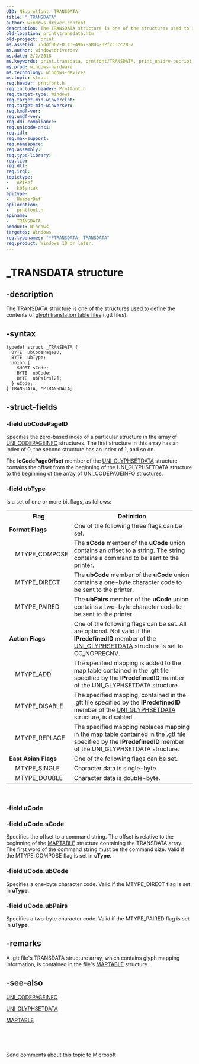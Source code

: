```yaml
---
UID: NS:prntfont._TRANSDATA
title: "_TRANSDATA"
author: windows-driver-content
description: The TRANSDATA structure is one of the structures used to define the contents of glyph translation table files (.gtt files).
old-location: print\transdata.htm
old-project: print
ms.assetid: 75ddf007-0113-4967-a8d4-02fcc3cc2857
ms.author: windowsdriverdev
ms.date: 2/2/2018
ms.keywords: print.transdata, prntfont/TRANSDATA, print_unidrv-pscript_fonts_e41871c1-fc38-460e-b9e7-1df0564933e1.xml, _TRANSDATA, *PTRANSDATA, TRANSDATA, PTRANSDATA structure pointer [Print Devices], PTRANSDATA, TRANSDATA structure [Print Devices], prntfont/PTRANSDATA
ms.prod: windows-hardware
ms.technology: windows-devices
ms.topic: struct
req.header: prntfont.h
req.include-header: Prntfont.h
req.target-type: Windows
req.target-min-winverclnt: 
req.target-min-winversvr: 
req.kmdf-ver: 
req.umdf-ver: 
req.ddi-compliance: 
req.unicode-ansi: 
req.idl: 
req.max-support: 
req.namespace: 
req.assembly: 
req.type-library: 
req.lib: 
req.dll: 
req.irql: 
topictype:
-	APIRef
-	kbSyntax
apitype:
-	HeaderDef
apilocation:
-	prntfont.h
apiname:
-	TRANSDATA
product: Windows
targetos: Windows
req.typenames: "*PTRANSDATA, TRANSDATA"
req.product: Windows 10 or later.
---
```


# _TRANSDATA structure


## -description


The TRANSDATA structure is one of the structures used to define the contents of <a href="https://msdn.microsoft.com/6e643703-ace1-4660-990c-3a9ca735829d">glyph translation table files</a> (.gtt files).


## -syntax


````
typedef struct _TRANSDATA {
  BYTE  ubCodePageID;
  BYTE  ubType;
  union {
    SHORT sCode;
    BYTE  ubCode;
    BYTE  ubPairs[2];
  } uCode;
} TRANSDATA, *PTRANSDATA;
````


## -struct-fields




### -field ubCodePageID

Specifies the zero-based index of a particular structure in the array of <a href="..\prntfont\ns-prntfont-_uni_codepageinfo.md">UNI_CODEPAGEINFO</a> structures. The first structure in this array has an index of 0, the second structure has an index of 1, and so on.

The <b>loCodePageOffset</b> member of the <a href="..\prntfont\ns-prntfont-_uni_glyphsetdata.md">UNI_GLYPHSETDATA</a> structure contains the offset from the beginning of the UNI_GLYPHSETDATA structure to the beginning of the array of UNI_CODEPAGEINFO structures.


### -field ubType

Is a set of one or more bit flags, as follows:

<table>
<tr>
<th colspan="2">Flag</th>
<th>Definition</th>
</tr>
<tr>
<td colspan="2">
<b>Format Flags</b>

</td>
<td>
One of the following three flags can be set.

</td>
</tr>
<tr>
<td></td>
<td>
MTYPE_COMPOSE

</td>
<td>
The <b>sCode</b> member of the <b>uCode</b> union contains an offset to a string. The string contains a command to be sent to the printer.

</td>
</tr>
<tr>
<td></td>
<td>
MTYPE_DIRECT

</td>
<td>
The <b>ubCode</b> member of the <b>uCode</b> union contains a one-byte character code to be sent to the printer.

</td>
</tr>
<tr>
<td></td>
<td>
MTYPE_PAIRED

</td>
<td>
The <b>ubPairs</b> member of the <b>uCode</b> union contains a two-byte character code to be sent to the printer.

</td>
</tr>
<tr>
<td colspan="2">
<b>Action Flags</b>

</td>
<td>
One of the following flags can be set. All are optional. Not valid if the <b>lPredefinedID</b> member of the <a href="..\prntfont\ns-prntfont-_uni_glyphsetdata.md">UNI_GLYPHSETDATA</a> structure is set to CC_NOPRECNV.

</td>
</tr>
<tr>
<td></td>
<td>
MTYPE_ADD

</td>
<td>
The specified mapping is added to the map table contained in the .gtt file specified by the <b>lPredefinedID</b> member of the UNI_GLYPHSETDATA structure.

</td>
</tr>
<tr>
<td></td>
<td>
MTYPE_DISABLE

</td>
<td>
The specified mapping, contained in the .gtt file specified by the <b>lPredefinedID</b> member of the <a href="..\prntfont\ns-prntfont-_uni_glyphsetdata.md">UNI_GLYPHSETDATA</a> structure, is disabled.

</td>
</tr>
<tr>
<td></td>
<td>
MTYPE_REPLACE

</td>
<td>
The specified mapping replaces mapping in the map table contained in the .gtt file specified by the <b>lPredefinedID</b> member of the UNI_GLYPHSETDATA structure.

</td>
</tr>
<tr>
<td colspan="2">
<b>East Asian Flags</b>

</td>
<td>
One of the following flags can be set.

</td>
</tr>
<tr>
<td></td>
<td>
MTYPE_SINGLE

</td>
<td>
Character data is single-byte.

</td>
</tr>
<tr>
<td></td>
<td>
MTYPE_DOUBLE

</td>
<td>
Character data is double-byte.

</td>
</tr>
</table>
 


### -field uCode


### -field uCode.sCode

Specifies the offset to a command string. The offset is relative to the beginning of the <a href="..\prntfont\ns-prntfont-_maptable.md">MAPTABLE</a> structure containing the TRANSDATA array. The first word of the command string must be the command size. Valid if the MTYPE_COMPOSE flag is set in <b>uType</b>.


### -field uCode.ubCode

Specifies a one-byte character code. Valid if the MTYPE_DIRECT flag is set in <b>uType</b>.


### -field uCode.ubPairs

Specifies a two-byte character code. Valid if the MTYPE_PAIRED flag is set in <b>uType</b>.


## -remarks



A .gtt file's TRANSDATA structure array, which contains glyph mapping information, is contained in the file's <a href="..\prntfont\ns-prntfont-_maptable.md">MAPTABLE</a> structure.




## -see-also

<a href="..\prntfont\ns-prntfont-_uni_codepageinfo.md">UNI_CODEPAGEINFO</a>



<a href="..\prntfont\ns-prntfont-_uni_glyphsetdata.md">UNI_GLYPHSETDATA</a>



<a href="..\prntfont\ns-prntfont-_maptable.md">MAPTABLE</a>



 

 

<a href="mailto:wsddocfb@microsoft.com?subject=Documentation%20feedback [print\print]:%20TRANSDATA structure%20 RELEASE:%20(2/2/2018)&amp;body=%0A%0APRIVACY STATEMENT%0A%0AWe use your feedback to improve the documentation. We don't use your email address for any other purpose, and we'll remove your email address from our system after the issue that you're reporting is fixed. While we're working to fix this issue, we might send you an email message to ask for more info. Later, we might also send you an email message to let you know that we've addressed your feedback.%0A%0AFor more info about Microsoft's privacy policy, see http://privacy.microsoft.com/en-us/default.aspx." title="Send comments about this topic to Microsoft">Send comments about this topic to Microsoft</a>


